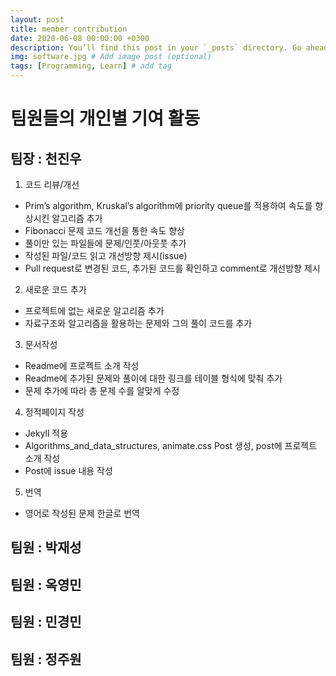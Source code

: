 ```yaml
---
layout: post
title: member contribution  
date: 2020-06-08 00:00:00 +0300
description: You’ll find this post in your `_posts` directory. Go ahead and edit it and re-build the site to see your changes. # Add post description (optional)
img: software.jpg # Add image post (optional)
tags: [Programming, Learn] # add tag
---
```


# 팀원들의 개인별 기여 활동

## 팀장 : 천진우
1. 코드 리뷰/개선
- Prim’s algorithm, Kruskal’s algorithm에 priority queue를 적용하여 속도를 향상시킨 알고리즘 추가
- Fibonacci 문제 코드 개선을 통한 속도 향상
- 풀이만 있는 파일들에 문제/인풋/아웃풋 추가
- 작성된 파일/코드 읽고 개선방향 제시(issue)
- Pull request로 변경된 코드, 추가된 코드를 확인하고 comment로 개선방향 제시
2. 새로운 코드 추가
- 프로젝트에 없는 새로운 알고리즘 추가
- 자료구조와 알고리즘을 활용하는 문제와 그의 풀이 코드를 추가
3. 문서작성
- Readme에 프로젝트 소개 작성
- Readme에 추가된 문제와 풀이에 대한 링크를 테이블 형식에 맞춰 추가
- 문제 추가에 따라 총 문제 수를 알맞게 수정
4. 정적페이지 작성
- Jekyll 적용
- Algorithms_and_data_structures, animate.css Post 생성, post에 프로젝트 소개 작성
- Post에 issue 내용 작성
5. 번역
- 영어로 작성된 문제 한글로 번역



## 팀원 : 박재성



## 팀원 : 옥영민



## 팀원 : 민경민



## 팀원 : 정주원
